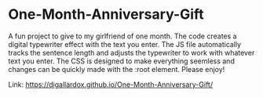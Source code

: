 # One-Month-Anniversary-Gift
A fun project to give to my girlfriend of one month. The code creates a digital typewriter effect with the text you enter. The JS file automatically tracks the sentence length and adjusts the typewriter to work with whatever text you enter. The CSS is designed to make everything seemless and changes can be quickly made with the :root element. Please enjoy!

Link: https://digallardox.github.io/One-Month-Anniversary-Gift/
